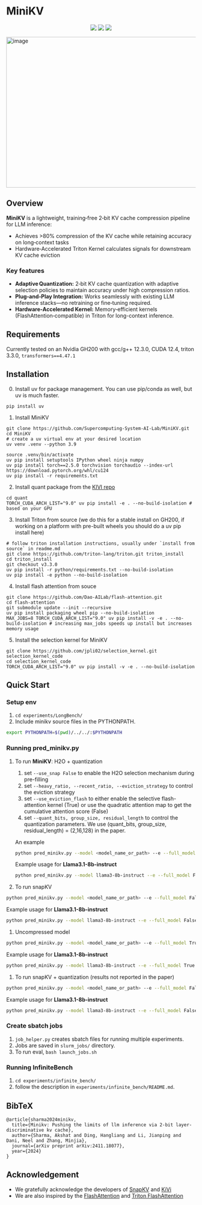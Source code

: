 # MiniKV


<p align="center">
<a href="https://2025.aclweb.org/"><img src="https://img.shields.io/badge/ACL-2025-FF6600.svg"></a>
<a href="https://arxiv.org/pdf/2411.18077"><img src="https://img.shields.io/badge/Arxiv-2411.18077-B31B1B.svg"></a>
<a href="https://supercomputing-system-ai-lab.github.io/projects/minikv/"><img src="https://img.shields.io/badge/Project-Page-048C3D"></a>
</p>
<img width="700" height="401" alt="image" src="https://github.com/user-attachments/assets/fbc2dc1b-ca74-42e6-a0bd-98078b40ff81" />

## Overview
**MiniKV** is a lightweight, training‑free 2‑bit KV cache compression pipeline for LLM inference:
- Achieves >80% compression of the KV cache while retaining accuracy on long‑context tasks
- Hardware‑Accelerated Triton Kernel calculates signals for downstream KV cache eviction

### Key features
-   **Adaptive Quantization:** 2‑bit KV cache quantization with adaptive selection policies to maintain accuracy under high compression ratios.
-   **Plug‑and‑Play Integration:** Works seamlessly with existing LLM inference stacks—no retraining or fine‑tuning required.
-   **Hardware‑Accelerated Kernel:** Memory‑efficient kernels (FlashAttention‑compatible) in Triton for long-context inference.
  
## Requirements
Currently tested on an Nvidia GH200 with gcc/g++ 12.3.0, CUDA 12.4, triton 3.3.0, `transformers==4.47.1`

## Installation
0. Install uv for package management. You can use pip/conda as well, but uv is much faster.
```
pip install uv
```

1. Install MiniKV
```
git clone https://github.com/Supercomputing-System-AI-Lab/MiniKV.git
cd MiniKV
# create a uv virtual env at your desired location
uv venv .venv --python 3.9

source .venv/bin/activate
uv pip install setuptools IPython wheel ninja numpy
uv pip install torch==2.5.0 torchvision torchaudio --index-url https://download.pytorch.org/whl/cu124
uv pip install -r requirements.txt
```

2. Install quant package from the [KIVI repo](https://github.com/jy-yuan/KIVI/tree/main/quant)
```
cd quant
TORCH_CUDA_ARCH_LIST="9.0" uv pip install -e . --no-build-isolation # based on your GPU
```

3. Install Triton from source (we do this for a stable install on GH200, if working on a platform with pre-built wheels you should do a uv pip install here)
```
# follow triton installation instructions, usually under `install from source` in readme.md
git clone https://github.com/triton-lang/triton.git triton_install
cd triton_install
git checkout v3.3.0
uv pip install -r python/requirements.txt --no-build-isolation
uv pip install -e python --no-build-isolation
```

4. Install flash attention from souce
```
git clone https://github.com/Dao-AILab/flash-attention.git
cd flash-attention
git submodule update --init --recursive
uv pip install packaging wheel pip --no-build-isolation
MAX_JOBS=8 TORCH_CUDA_ARCH_LIST="9.0" uv pip install -v -e . --no-build-isolation # increasing max_jobs speeds up install but increases memory usage
```

5. Install the selection kernel for MiniKV
```
git clone https://github.com/jpli02/selection_kernel.git selection_kernel_code
cd selection_kernel_code
TORCH_CUDA_ARCH_LIST="9.0" uv pip install -v -e . --no-build-isolation
```

## Quick Start
### Setup env
1. `cd experiments/LongBench/`
2. Include minikv source files in the PYTHONPATH.
```bash
export PYTHONPATH=$(pwd)/../../:$PYTHONPATH
```

### Running pred_minikv.py
1. To run **MiniKV**: H2O + quantization
   1. set `--use_snap False` to enable the H2O selection mechanism during pre-filling
   2. set `--heavy_ratio, --recent_ratio, --eviction_strategy` to control the eviction strategy
   3. set `--use_eviction_flash` to either enable the selective flash-attention kernel (True) or use the quadratic attention map to get the cumulative attention score (False)
   4. set `--quant_bits, group_size, residual_length` to control the quantization parameters. We use (quant_bits, group_size, residual_length) = (2,16,128) in the paper.

   An example
    ```bash
    python pred_minikv.py --model <model_name_or_path> --e --full_model False --use_snap False --heavy_ratio 0.25 --recent_ratio 0.25 --eviction_strategy uniform/pyramid --use_eviction_flash False/True --quant_bits 2 --group_size 16 --residual_length 128
    ```
    
    Example usage for **Llama3.1-8b-instruct**
    ```bash
    python pred_minikv.py --model llama3-8b-instruct --e --full_model False --use_snap False --heavy_ratio 0.2655 --recent_ratio 0.2655 --eviction_strategy uniform --use_eviction_flash False --quant_bits 2 --group_size 16 --residual_length 128
    ```

2. To run snapKV
```bash
python pred_minikv.py --model <model_name_or_path> --e --full_model False --use_snap True --prompt_sparsity_ratio 0.4 --quant_bits 16
```

Example usage for **Llama3.1-8b-instruct**
```bash
python pred_minikv.py --model llama3-8b-instruct --e --full_model False --use_snap True --prompt_sparsity_ratio 0.4 --quant_bits 16
```

1. Uncompressed model
```bash
python pred_minikv.py --model <model_name_or_path> --e --full_model True
```

Example usage for **Llama3.1-8b-instruct**
```bash
python pred_minikv.py --model llama3-8b-instruct --e --full_model True
```


1. To run snapKV + quantization (results not reported in the paper)
```bash
python pred_minikv.py --model <model_name_or_path> --e --full_model False --use_snap True --prompt_sparsity_ratio 0.4 --eviction_strategy uniform/pyramid --quant_bits 2 --group_size 16 --residual_length 128
```

Example usage for **Llama3.1-8b-instruct**
```bash
python pred_minikv.py --model llama3-8b-instruct --e --full_model False --use_snap True --prompt_sparsity_ratio 0.4 --eviction_strategy uniform --quant_bits 2 --group_size 16 --residual_length 128
```

### Create sbatch jobs
1. `job_helper.py` creates sbatch files for running multiple experiments.
2. Jobs are saved in `slurm_jobs/` directory.
3. To run eval, ```bash launch_jobs.sh```

### Running InfiniteBench

1. `cd experiments/infinite_bench/`
2. follow the description in `experiments/infinite_bench/README.md`.

## BibTeX
```
@article{sharma2024minikv,
  title={Minikv: Pushing the limits of llm inference via 2-bit layer-discriminative kv cache},
  author={Sharma, Akshat and Ding, Hangliang and Li, Jianping and Dani, Neel and Zhang, Minjia},
  journal={arXiv preprint arXiv:2411.18077},
  year={2024}
}
```

## Acknowledgement

-   We gratefully acknowledge the developers of [SnapKV](https://github.com/FasterDecoding/SnapKV) and [KiVi](https://github.com/jy-yuan/KIVI/tree/main)
-   We are also inspired by the [FlashAttention](https://github.com/Dao-AILab/flash-attention) and [Triton FlashAttention](https://triton-lang.org/main/getting-started/tutorials/06-fused-attention.html)

